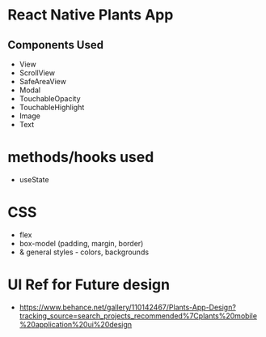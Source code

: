 # React Native Plants App

## Components Used
- View
- ScrollView
- SafeAreaView
- Modal
- TouchableOpacity
- TouchableHighlight
- Image
- Text

# methods/hooks used
- useState

# CSS
- flex
- box-model (padding, margin, border)
- & general styles - colors, backgrounds


# UI Ref for Future design
- https://www.behance.net/gallery/110142467/Plants-App-Design?tracking_source=search_projects_recommended%7Cplants%20mobile%20application%20ui%20design
